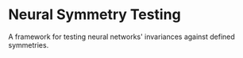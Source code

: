 # Neural Symmetry Testing
A framework for testing neural networks' invariances against defined symmetries.
